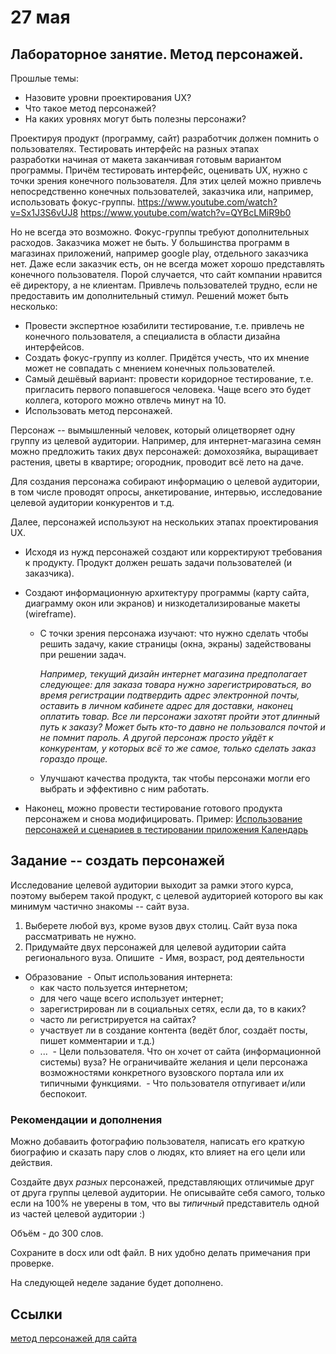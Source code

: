 # 27 мая
## Лабораторное занятие. Метод персонажей.

Прошлые темы:
- Назовите уровни проектирования UX?
- Что такое метод персонажей?
- На каких уровнях могут быть полезны персонажи?


Проектируя продукт (программу, сайт) разработчик должен помнить о пользователях. Тестировать интерфейс на разных этапах разработки начиная от макета заканчивая готовым вариантом программы. Причём тестировать интерфейс, оценивать UX, нужно с точки зрения конечного пользователя.
Для этих целей можно привлечь непосредственно конечных пользователей, заказчика или, например, использовать фокус-группы.
https://www.youtube.com/watch?v=Sx1J3S6vUJ8
https://www.youtube.com/watch?v=QYBcLMiR9b0

Но не всегда это возможно. Фокус-группы требуют дополнительных расходов. Заказчика может не быть. У большинства программ в магазинах приложений, например google play, отдельного заказчика нет. Даже если заказчик есть, он не всегда может хорошо представлять конечного пользователя. Порой случается, что сайт компании нравится её директору, а не клиентам. Привлечь пользователей трудно, если не предоставить им дополнительный стимул.
Решений может быть несколько:
- Провести экспертное юзабилити тестирование, т.е. привлечь не конечного пользователя, а специалиста в области дизайна интерфейсов.
- Создать фокус-группу из коллег. Придётся учесть, что их мнение может не совпадать с мнением конечных пользователей.
- Самый дешёвый вариант: провести коридорное тестирование, т.е. пригласить первого попавшегося человека. Чаще всего это будет коллега, которого можно отвлечь минут на 10.
- Использовать метод персонажей.

Персонаж -- вымышленный человек, который олицетворяет одну группу из целевой аудитории. Например, для интернет-магазина семян можно предложить таких двух персонажей: домохозяйка, выращивает растения, цветы в квартире; огородник, проводит всё лето на даче.

Для создания персонажа собирают информацию о целевой аудитории, в том числе проводят опросы, анкетирование, интервью, исследование целевой аудитории конкурентов и т.д.

Далее, персонажей используют на нескольких этапах проектирования UX.
- Исходя из нужд персонажей создают или корректируют требования к продукту. Продукт должен решать задачи пользователей (и заказчика).
- Создают информационную архитектуру программы (карту сайта, диаграмму окон или экранов) и низкодетализированые макеты (wireframe).
  - С точки зрения персонажа изучают: что нужно сделать чтобы решить задачу, какие страницы (окна, экраны) задействованы при решении задач.

    *Например, текущий дизайн интернет магазина предполагает следующее: для заказа товара нужно зарегистрироваться, во время регистрации подтвердить адрес электронной почты, оставить в личном кабинете адрес для доставки, наконец оплатить товар. Все ли персонажи захотят пройти этот длинный путь к заказу? Может быть кто-то давно не пользовался почтой и не помнит пароль. А другой персонаж просто уйдёт к конкурентам, у которых всё то же самое, только сделать заказ гораздо проще.*

  - Улучшают качества продукта, так чтобы персонажи могли его выбрать и эффективно с ним работать.

- Наконец, можно провести тестирование готового продукта персонажем и снова модифицировать.
Пример: [Использование персонажей и сценариев в тестировании приложения Календарь ](https://habr.com/ru/company/mailru/blog/227743/)


## Задание -- создать персонажей

Исследование целевой аудитории выходит за рамки этого курса, поэтому выберем такой продукт, с целевой аудиторией которого вы как минимум частично знакомы -- сайт вуза.

1. Выберете любой вуз, кроме вузов двух столиц. Сайт вуза пока рассматривать не нужно.
1. Придумайте двух персонажей для целевой аудитории сайта регионального вуза. Опишите
 - Имя, возраст, род деятельности
 - Образование
 - Опыт использования интернета:
    - как часто пользуется интернетом;
    - для чего чаще всего использует интернет;
    - зарегистрирован ли в социальных сетях, если да, то в каких?
    - часто ли регистрируется на сайтах?
    - участвует ли в создание контента (ведёт блог, создаёт посты, пишет комментарии и т.д.)
    - ...
 - Цели пользователя. Что он хочет от сайта (информационной системы) вуза? Не ограничивайте желания и цели персонажа возможностями конкретного вузовского портала или их типичными функциями.
 - Что пользователя отпугивает и/или беспокоит.

### Рекомендации и дополнения
Можно добаваить фотографию пользователя, написать его краткую биографию и сказать пару слов о людях, кто влияет на его цели или действия.

Создайте двух *разных* персонажей, представляющих отличимые друг от друга группы целевой аудитории. Не описывайте себя самого, только если на 100% не уверены в том, что вы *типичный* представитель одной из частей целевой аудитории :)

Объём - до 300 слов.

Сохраните в docx или odt файл. В них удобно делать примечания при проверке.


На следующей неделе задание будет дополнено.

## Ссылки
[метод персонажей для сайта](https://makeagency.ru/blog/proektirovanie-sayta-metod-personazhey)
